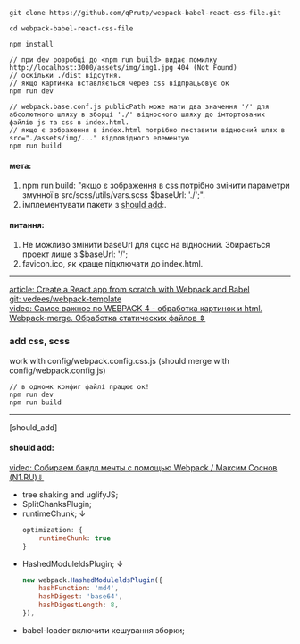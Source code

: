 ```
git clone https://github.com/qPrutp/webpack-babel-react-css-file.git

cd webpack-babel-react-css-file

npm install

// при dev розробці до <npm run build> видає помилку  http://localhost:3000/assets/img/img1.jpg 404 (Not Found)
// оскільки ./dist відсутня.
// якщо картинка вставляється через css відпрацьовує ок
npm run dev

// webpack.base.conf.js publicPath може мати два значення '/' для абсолютного шляху в зборці './' відносного шляху до імтортованих файлів js та css в index.html.
// якщо є зображення в index.html потрібно поставити відносний шлях в src="./assets/img/..." відповідного елементую
npm run build
```
#### мета:
1. npm run build: "якщо є зображення в css потрібно змінити параметри змунної в src/scss/utils/vars.scss $baseUrl: './';".
2. імплементувати пакети з [should add](#should_add):.
#### питання:
1. Не можливо змінити baseUrl для сцсс на відносний. Збирається проект лише з $baseUrl: '/'; 
2. favicon.ico, як краще підключати до index.html.

---
[article: Create a React app from scratch with Webpack and Babel](https://www.sentinelstand.com/article/create-react-app-from-scratch-with-webpack-and-babel)<br />
[git: vedees/webpack-template](https://github.com/vedees/webpack-template)<br />
[video: Самое важное по WEBPACK 4 - обработка картинок и html. Webpack-merge. Обработка статических файлов &#8661;](https://www.youtube.com/watch?v=QF3EcxymIcc&t=122s)
### add css, scss
work with config/webpack.config.css.js (should merge with config/webpack.config.js)
```
// в одномк конфиг файлі працює ок!
npm run dev
npm run build
```
---
[should_add]
#### should add:
[video: Собираем бандл мечты с помощью Webpack / Максим Соснов (N1.RU)&dArr;](https://www.youtube.com/watch?v=4ClK_0fxsVM)
 - tree shaking and uglifyJS;
 - SplitChanksPlugin;
 - runtimeChunk; &darr;
    ```js
    optimization: {
        runtimeChunk: true
    }
    ```
 - HashedModuleldsPlugin; &darr;
   ```js
   new webpack.HashedModuleldsPlugin({
       hashFunction: 'md4',
       hashDigest: 'base64',
       hashDigestLength: 8,
   }),
   ```
- babel-loader включити кешування зборки;
 
